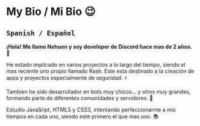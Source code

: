 # My Bio / Mi Bio 😉
## `Spanish / Español`
__¡Hola! Me llamo Nehuen y soy developer de Discord hace mas de 2 años.__ 🤖

He estado implicado en varios proyectos a lo largo del tiempo, siendo el mas reciente uno propio llamado Rash. Este esta destinado a la creación de apps y proyectos especialmente de seguridad. ⚡

Tambien he sido desarrollador en bots muy chicos... y otros muy grandes, formando parte de diferentes comunidades y servidores. 🚀

Estudio JavaSript, HTML5 y CSS3, intentando perfeccionarme a mis tiempos en cada uno, siendo este primero el que mas uso. 📚



